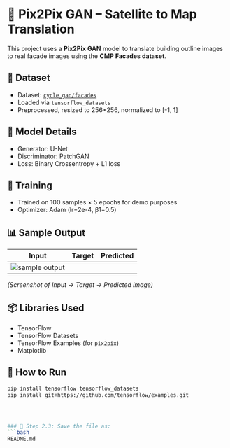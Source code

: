 # 🧠 Pix2Pix GAN – Satellite to Map Translation

This project uses a **Pix2Pix GAN** model to translate building outline images to real facade images using the **CMP Facades dataset**.

## 📁 Dataset
- Dataset: [`cycle_gan/facades`](https://www.tensorflow.org/datasets/catalog/cycle_gan#cycle_ganfacades)
- Loaded via `tensorflow_datasets`
- Preprocessed, resized to 256×256, normalized to [-1, 1]

## 🧠 Model Details
- Generator: U-Net
- Discriminator: PatchGAN
- Loss: Binary Crossentropy + L1 loss

## 🔁 Training
- Trained on 100 samples × 5 epochs for demo purposes
- Optimizer: Adam (lr=2e-4, β1=0.5)

## 📊 Sample Output

| Input | Target | Predicted |
|-------|--------|-----------|
| ![sample output](sample_output.png) |

_(Screenshot of Input → Target → Predicted image)_

## 📦 Libraries Used
- TensorFlow
- TensorFlow Datasets
- TensorFlow Examples (for `pix2pix`)
- Matplotlib

## 🚀 How to Run
```bash
pip install tensorflow tensorflow_datasets
pip install git+https://github.com/tensorflow/examples.git




### 🔹 Step 2.3: Save the file as:
```bash
README.md

